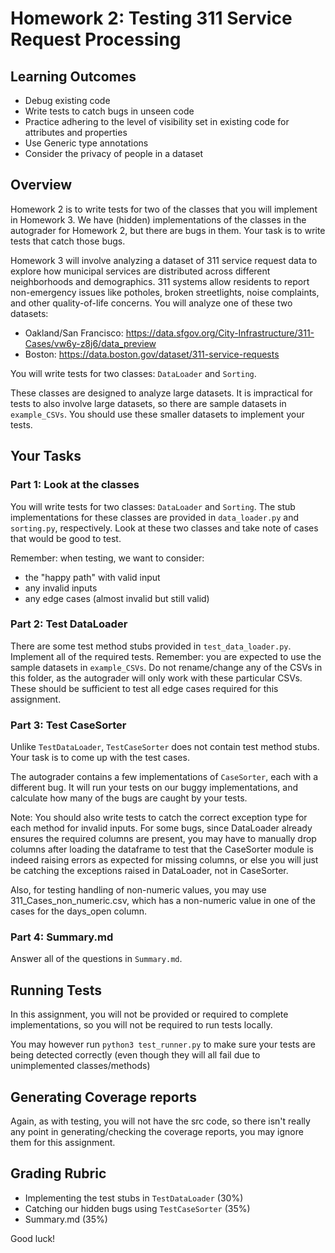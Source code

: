# Homework 2: Testing 311 Service Request Processing

## Learning Outcomes

- Debug existing code
- Write tests to catch bugs in unseen code
- Practice adhering to the level of visibility set in existing code for attributes and properties
- Use Generic type annotations
- Consider the privacy of people in a dataset

## Overview

Homework 2 is to write tests for two of the classes that you will implement in Homework 3.
We have (hidden) implementations of the classes in the autograder for Homework 2, but there are bugs in them.
Your task is to write tests that catch those bugs.

Homework 3 will involve analyzing a dataset of 311 service request data to explore how municipal services are distributed across different neighborhoods and demographics. 311 systems allow residents to report non-emergency issues like potholes, broken streetlights, noise complaints, and other quality-of-life concerns.
You will analyze one of these two datasets:
- Oakland/San Francisco: https://data.sfgov.org/City-Infrastructure/311-Cases/vw6y-z8j6/data_preview
- Boston: https://data.boston.gov/dataset/311-service-requests

You will write tests for two classes: `DataLoader` and `Sorting`.

These classes are designed to analyze large datasets. It is impractical for tests to also involve large datasets, so there are sample datasets in `example_CSVs`. You should use these smaller datasets to implement your tests.

## Your Tasks

### Part 1: Look at the classes

You will write tests for two classes: `DataLoader` and `Sorting`. The stub implementations for these classes are provided in `data_loader.py` and `sorting.py`, respectively.
Look at these two classes and take note of cases that would be good to test.

Remember: when testing, we want to consider:
- the "happy path" with valid input
- any invalid inputs
- any edge cases (almost invalid but still valid)

### Part 2: Test DataLoader

There are some test method stubs provided in `test_data_loader.py`. Implement all of the required tests.
Remember: you are expected to use the sample datasets in `example_CSVs`. Do not rename/change any of the CSVs 
in this folder, as the autograder will only work with these particular CSVs. These should be sufficient to test all edge cases required for this assignment.

### Part 3: Test CaseSorter

Unlike `TestDataLoader`, `TestCaseSorter` does not contain test method stubs. Your task is to come up with the test cases.

The autograder contains a few implementations of `CaseSorter`, each with a different bug. It will run your tests on our buggy implementations, and calculate how many of the bugs are caught by your tests.

Note: You should also write tests to catch the correct exception type for each method for invalid inputs. For some bugs, since DataLoader already ensures the required columns are present, you may have to manually drop columns after loading the dataframe to test that the CaseSorter module is indeed raising errors as expected for missing columns, or else you will just be catching the exceptions raised in DataLoader, not in CaseSorter.

Also, for testing handling of non-numeric values, you may use 311_Cases_non_numeric.csv, which has a non-numeric value in one of the cases for the days_open column. 

### Part 4: Summary.md

Answer all of the questions in `Summary.md`.

## Running Tests
In this assignment, you will not be provided or required to complete implementations, so you will not be required to run tests locally.

You may however run `python3 test_runner.py` to make sure your tests are being detected correctly (even though they will all fail due to unimplemented classes/methods)


## Generating Coverage reports
Again, as with testing, you will not have the src code, so there isn't really any point in generating/checking the coverage reports, you may ignore them for this assignment.

## Grading Rubric
- Implementing the test stubs in `TestDataLoader` (30%)
- Catching our hidden bugs using `TestCaseSorter` (35%)
- Summary.md (35%)

Good luck!
